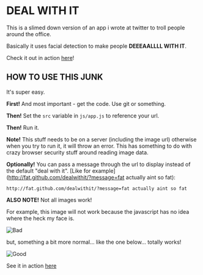 DEAL WITH IT
============

This is a slimed down version of an app i wrote at twitter to troll people around the office.

Basically it uses facial detection to make people **DEEEAALLLL WITH IT**.

Check it out in action [here](http://fat.github.com/dealwithit/)!


HOW TO USE THIS JUNK
--------------------

It's super easy.

**First!** And most important - get the code. Use git or something.

**Then!** Set the `src` variable in `js/app.js` to reference your url.

**Then!** Run it.

**Note!** This stuff needs to be on a server (including the image url) otherwise when you try to run it, it will throw an error. This has something to do with crazy browser security stuff around reading image data.

**Optionally!** You can pass a message through the url to display instead of the default "deal with it". [Like for example](http://fat.github.com/dealwithit/?message=fat actually aint so fat):

    http://fat.github.com/dealwithit/?message=fat actually aint so fat

**ALSO NOTE!** Not all images work!

For example, this image will not work because the javascript has no idea where the heck my face is.

![Bad](http://fat.github.com/dealwithit/img/bad.jpg)

but, something a bit more normal... like the one below... totally works!

![Good](http://fat.github.com/dealwithit/img/good.jpg)

See it in action [here](http://fat.github.com/dealwithit/)